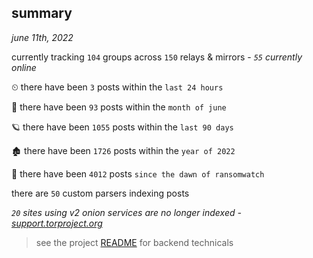 
## summary
_june 11th, 2022_

currently tracking `104` groups across `150` relays & mirrors - _`55` currently online_

⏲ there have been `3` posts within the `last 24 hours`

🦈 there have been `93` posts within the `month of june`

🪐 there have been `1055` posts within the `last 90 days`

🏚 there have been `1726` posts within the `year of 2022`

🦕 there have been `4012` posts `since the dawn of ransomwatch`

there are `50` custom parsers indexing posts

_`20` sites using v2 onion services are no longer indexed - [support.torproject.org](https://support.torproject.org/onionservices/v2-deprecation/)_

> see the project [README](https://github.com/joshhighet/ransomwatch#ransomwatch--) for backend technicals
